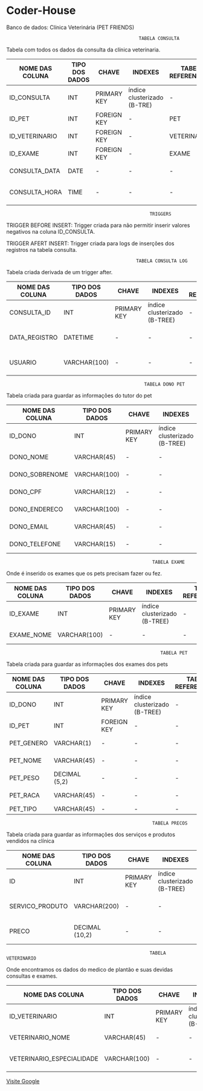 


# Coder-House
Banco de dados:
Clínica Veterinária (PET FRIENDS)





                                                     TABELA CONSULTA 
                                                     
Tabela com todos os dados da consulta da clínica veterinaria.

| NOME DAS COLUNA      | TIPO DOS DADOS        | CHAVE           | INDEXES               | TABELA REFERENCIADA   | DESCRIÇÃO          | 
| -------------        | -------------         | -------------   | -------------         | -------------         | -------------      |
|  ID_CONSULTA         | INT                   | PRIMARY KEY     | índice clusterizado (B-TRE)  | -                     | ID da consulta     |
|  ID_PET              | INT                   |  FOREIGN KEY    | -                     | PET                   | ID do pet          |
|  ID_VETERINARIO      | INT                   |  FOREIGN KEY    | -                     | VETERINARIO           | ID do veterinario  |
|  ID_EXAME            | INT                   |  FOREIGN KEY    | -                     | EXAME                 | ID do exame        |
|  CONSULTA_DATA       | DATE                  | -               | -                     | -                     | DATE DA CONSULTA   |
|  CONSULTA_HORA       | TIME                  | -               | -                     | -                     | HORÁRIO DA CONSULTA|

                                                         TRIGGERS 
TRIGGER BEFORE INSERT:
Trigger criada para não permitir inserir valores negativos na coluna ID_CONSULTA.

TRIGGER AFERT INSERT:
Trigger criada para logs de inserções dos registros na tabela consulta.

                                                    TABELA CONSULTA LOG
Tabela criada derivada de um trigger after.

| NOME DAS COLUNA  | TIPO DOS DADOS | CHAVE |             INDEXES                         | TABELA REFERENCIADA       | DESCRIÇÃO | 
| -------------  | -------------    | -------------   | -------------                     | -------------             | ------------- |
|  CONSULTA_ID   | INT              | PRIMARY KEY     |   índice clusterizado (B-TREE)    | -                         | Consulta do ID
|  DATA_REGISTRO | DATETIME         | -               |              -                    | -                         | DATA do insert na tabela  |
|  USUARIO       | VARCHAR(100)     | -               |              -                    | -                         | USUARIO Que inseriu o registro |


                                                       TABELA DONO PET

Tabela criada para guardar as informações do tutor do pet

| NOME DAS COLUNA  | TIPO DOS DADOS | CHAVE |             INDEXES                         | TABELA REFERENCIADA       | DESCRIÇÃO | 
| -------------  | -------------    | -------------   | -------------                     | -------------             | ------------- |
|  ID_DONO       | INT              | PRIMARY KEY     |   índice clusterizado (B-TREE)    | -                         | ID DO TUTOR   |
|  DONO_NOME     | VARCHAR(45)      | -               |              -                    | -                         | NOME DO TUTOR |
| DONO_SOBRENOME | VARCHAR(100)     | -               |              -                    | -                         | SOBRENOME DO TUTOR |
|  DONO_CPF      | VARCHAR(12)      | -               |              -                    | -                         | CPF DO TUTOR |
|  DONO_ENDERECO | VARCHAR(100)     | -               |              -                    | -                         | ENDERECO DO TUTOR |
|  DONO_EMAIL    | VARCHAR(45)      | -               |              -                    | -                         | EMAIL DO TUTOR |
|  DONO_TELEFONE | VARCHAR(15)      | -               |              -                    | -                         | TELEFONE DO TUTOR |


                                                          TABELA EXAME

Onde é inserido os exames que os pets precisam fazer ou fez.

| NOME DAS COLUNA  | TIPO DOS DADOS | CHAVE |             INDEXES                         | TABELA REFERENCIADA       | DESCRIÇÃO | 
| -------------  | -------------    | -------------   | -------------                     | -------------             | ------------- |
|  ID_EXAME      | INT              | PRIMARY KEY     |   índice clusterizado (B-TREE)    | -                         | ID DO EXAME   |
|  EXAME_NOME    | VARCHAR(100)     | -               |              -                    | -                         | NOME DO EXAME |

                                                             TABELA PET

Tabela criada para guardar as informações dos exames dos pets

| NOME DAS COLUNA  | TIPO DOS DADOS | CHAVE |             INDEXES                         | TABELA REFERENCIADA       | DESCRIÇÃO | 
| -------------  | -------------    | -------------   | -------------                     | -------------             | ------------- 
|  ID_DONO       | INT              | PRIMARY KEY     |   índice clusterizado (B-TREE)    | -                         |  ID DO TUTOR |
|  ID_PET        | INT              | FOREIGN KEY     |              -                    | -                         | ID DO PET |
|  PET_GENERO    | VARCHAR(1)       | -               |              -                    | -                         | GENERO DO PET |
|  PET_NOME      | VARCHAR(45)      | -               |              -                    | -                         | NOME DO PET |
|  PET_PESO      | DECIMAL (5,2)    | -               |              -                    | -                         | PESO DO PET |
|  PET_RACA      | VARCHAR(45)      | -               |              -                    | -                         | RAÇA DO PET|
|  PET_TIPO      | VARCHAR(45)      | -               |              -                    | -                         | |TIPO DO PET |

                                                          TABELA PRECOS 


Tabela criada para guardar as informações dos serviços e produtos vendidos na clínica

| NOME DAS COLUNA    | TIPO DOS DADOS | CHAVE |             INDEXES                         | TABELA REFERENCIADA       | DESCRIÇÃO | 
| -------------      | -------------    | -------------   | -------------                     | -------------             | ------------- 
|  ID                | INT              | PRIMARY KEY     |   índice clusterizado (B-TREE)    | -                         | ID DO PRECO/PRODUTO |
|  SERVICO_PRODUTO   | VARCHAR(200)     | -               |              -                    | -                         | REGISTROS DOS SERVIÇOS E PRODUTOS |
|  PRECO             | DECIMAL (10,2)   | -               |              -                    | -                         | PREÇOS DOS SERVIÇOS E PRODUTOS    |


                                                         TABELA VETERINARIO 
Onde encontramos os dados do medico de plantão e suas devidas consultas e exames.

| NOME DAS COLUNA                | TIPO DOS DADOS | CHAVE |             INDEXES                         | TABELA REFERENCIADA       | DESCRIÇÃO | 
| -------------                  | -------------    | -------------   | -------------                     | -------------             | ------------- 
|  ID_VETERINARIO                | INT              | PRIMARY KEY     |   índice clusterizado (B-TREE)    | -                         | ID DO VETERINARIO            |
|  VETERINARIO_NOME              | VARCHAR(45)      | -               |              -                    | -                         | NOME DO VETERINARIO          |
|  VETERINARIO_ESPECIALIDADE     | VARCHAR(100)     | -               |              -                    | -                         | ESPECIALIDADE DO VETERINARIO |




<a href="https://www.google.com/).com">Visite Google </a>
                                                        
